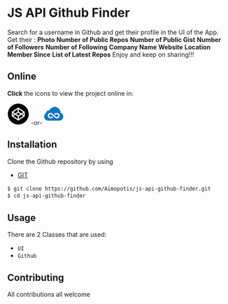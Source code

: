 # JS API Github Finder
Search for a username in Github and get their profile in the UI of the App. Get their :
**Photo**
**Number of Public Repos**
**Number of Public Gist**
**Number of Followers**
**Number of Following**
**Company Name**
**Website**
**Location**
**Member Since**
**List of Latest Repos**
Enjoy and keep on sharing!!! 

## Online 
**Click** the icons to view the project online in:

[![Codepen icon](img/codepen50.png)](https://codepen.io/MorpheusStudio/pen/VXBmgm) 
 -or- 
[![jsfiddle icon](img/jsfiddle50.png)](https://jsfiddle.net/Morpheus_Studio/6kcfbxor/)

## Installation
Clone the Github repository by using 
* [GIT](https://git-scm.com/downloads)
```sh
$ git clone https://github.com/Aimopotis/js-api-github-finder.git
$ cd js-api-github-finder
```
## Usage
There are 2 Classes that are used: 

* `UI`
* `Github`
 
 
## Contributing
All contributions all welcome


